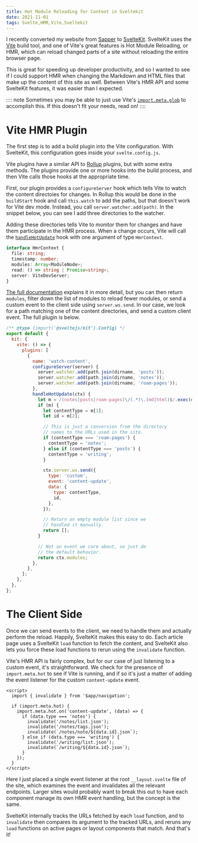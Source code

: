 ```yaml
---
title: Hot Module Reloading for Content in Sveltekit
date: 2021-11-01
tags: Svelte,HMR,Vite,Sveltekit
---
```


I recently converted my website from [Sapper](https://sapper.svelte.dev/) to [SvelteKit](https://kit.svelte.dev).
SvelteKit uses the [Vite](https://https://vitejs.dev/) build tool, and one of Vite's great features is Hot Module Reloading,
or HMR, which can reload changed parts of a site without reloading the entire browser page.

This is great for speeding up developer productivity, and so I wanted to see if I could support HMR when changing the Markdown
and HTML files that make up the content of this site as well. Between Vite's HMR API and some SvelteKit
features, it was easier than I expected.

:::: note
Sometimes you may be able to just use Vite's [`import.meta.glob`](https://vitejs.dev/guide/features.html#glob-import) to accomplish this. If this doesn't fit your needs, read on!
::::

# Vite HMR Plugin

The first step is to add a build plugin into the Vite configuration. With SvelteKit, this configuration goes inside your
`svelte.config.js`.

Vite plugins have a similar API to [Rollup](https://rollupjs.org/) plugins, but with some extra methods. The plugins provide
one or more hooks into the build process, and then Vite calls those hooks at the appropriate time.

First, our plugin provides a `configureServer` hook which tells Vite to watch the content directoies for changes.
In Rollup this would be done in the `buildStart` hook and call `this.watch` to add the paths, but that doesn't work
for Vite dev mode. Instead, you call `server.watcher.add(path)`. In the snippet below, you can see I add three directories
to the watcher.

Adding these directories tells Vite to monitor them for changes and have them participate in the HMR process.
When a change occurs, Vite will call the [`handleHotUpdate`](https://vitejs.dev/guide/api-plugin.html#handlehotupdate) hook
with one argument of type `HmrContext`.

```typescript
interface HmrContext {
  file: string;
  timestamp: number;
  modules: Array<ModuleNode>;
  read: () => string | Promise<string>;
  server: ViteDevServer;
}
```

[The full documentation](https://vitejs.dev/guide/api-plugin.html#handlehotupdate) explains it in more detail,
but you can then return `modules`, filter down the list of modules to reload fewer modules, or send a custom event to
the client side using `server.ws.send`. In our case, we look for a path matching one of the content directories, and send
a custom client event. The full plugin is below.

```js
/** @type {import('@sveltejs/kit').Config} */
export default {
  kit: {
    vite: () => {
      plugins: [
        {
          name: 'watch-content',
          configureServer(server) {
            server.watcher.add(path.join(dirname, 'posts'));
            server.watcher.add(path.join(dirname, 'notes'));
            server.watcher.add(path.join(dirname, 'roam-pages'));
          },
          handleHotUpdate(ctx) {
            let m = /(notes|posts|roam-pages)\/(.*)\.(md|html)$/.exec(ctx.file);
            if (m) {
              let contentType = m[1];
              let id = m[2];

              // This is just a conversion from the directory
              // names to the URLs used in the site.
              if (contentType === 'roam-pages') {
                contentType = 'notes';
              } else if (contentType === 'posts') {
                contentType = 'writing';
              }

              ctx.server.ws.send({
                type: 'custom',
                event: 'content-update',
                data: {
                  type: contentType,
                  id,
                },
              });

              // Return an empty module list since we
              // handled it manually.
              return [];
            }

            // Not an event we care about, so just do
            // the default behavior.
            return ctx.modules;
          },
        },
      ];
    },
  },
};
```

# The Client Side

Once we can send events to the client, we need to handle them and actually perform the reload. Happily, SvelteKit makes this
easy to do. Each article page uses a SvelteKit `load` function to fetch the content, and SvelteKit also lets you force these load
functions to rerun using the `invalidate` function.

Vite's HMR API is fairly complex, but for our case of just listening to a custom event, it's straightforward. We check for the
presence of `import.meta.hot` to see if Vite is running, and if so it's just a matter of adding the event
listener for the custom `content-update` event.

```svelte
<script>
  import { invalidate } from '$app/navigation';

  if (import.meta.hot) {
    import.meta.hot.on('content-update', (data) => {
      if (data.type === 'notes') {
        invalidate('/notes/list.json');
        invalidate('/notes/tags.json');
        invalidate(`/notes/note/${data.id}.json`);
      } else if (data.type === 'writing') {
        invalidate('/writing/list.json');
        invalidate(`/writing/${data.id}.json`);
      }
    });
  }
</script>
```

Here I just placed a single event listener at the root `__layout.svelte` file of the site, which examines the event and
invalidates all the relevant endpoints. Larger sites would probably want to break this out to have each component manage its
own HMR event handling, but the concept is the same.

SvelteKit internally tracks the URLs fetched by each `load` function, and to `invalidate` then compares its argument to the tracked
URLs, and reruns any `load` functions on active pages or layout components that match. And that's it!
